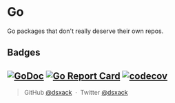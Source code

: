 # Go

Go packages that don't really deserve their own repos.

## Badges
[![GoDoc](https://godoc.org/github.com/dsxack/go?status.svg)](https://godoc.org/github.com/dsxack/go)
[![Go Report Card](https://goreportcard.com/badge/github.com/dsxack/go)](https://goreportcard.com/report/github.com/dsxack/go)
[![codecov](https://codecov.io/gh/DsXack/go/branch/master/graph/badge.svg)](https://codecov.io/gh/dsxack/go)
---

> GitHub [@dsxack](https://github.com/dsxack) &nbsp;&middot;&nbsp;
> Twitter [@dsxack](https://twitter.com/dsxack)

